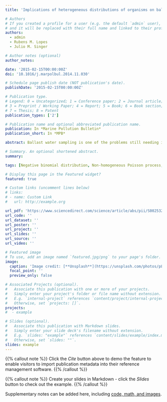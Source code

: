 ```yaml
---
title: 'Implications of heterogeneous distributions of organisms on ballast water sampling'

# Authors
# If you created a profile for a user (e.g. the default `admin` user), write the username (folder name) here
# and it will be replaced with their full name and linked to their profile.
authors:
  - admin
  - Rubens M. Lopes
  - Julio M. Singer

# Author notes (optional)
author_notes:

date: '2015-02-15T00:00:00Z'
doi: '10.1016/j.marpolbul.2014.11.030'

# Schedule page publish date (NOT publication's date).
publishDate: '2015-02-15T00:00:00Z'

# Publication type.
# Legend: 0 = Uncategorized; 1 = Conference paper; 2 = Journal article;
# 3 = Preprint / Working Paper; 4 = Report; 5 = Book; 6 = Book section;
# 7 = Thesis; 8 = Patent
publication_types: ['2']

# Publication name and optional abbreviated publication name.
publication: In *Marine Pollution Bulletin*
publication_short: In *MPB*

abstract: Ballast water sampling is one of the problems still needing investigation in order to enforce the D-2 Regulation of the International Convention for the Control and Management of Ship Ballast Water and Sediments. Although statistical “representativeness” of the sample is an issue usually discussed in the literature, neither a definition nor a clear description of its implications are presented. In this context, we relate it to the heterogeneity of the distribution of organisms in ballast water and show how to specify compliance tests under different models based on the Poisson and negative binomial distributions. We provide algorithms to obtain minimum sample volumes required to satisfy fixed limits on the probabilities of Type I and II errors. We show that when the sample consists of a large number of aliquots, the Poisson model may be employed even under moderate heterogeneity of the distribution of the organisms in the ballast water tank.

# Summary. An optional shortened abstract.
summary: 

tags: [Negative binomial distribution, Non-homogeneous Poisson process, Poisson distribution, Stratified sampling]

# Display this page in the Featured widget?
featured: true

# Custom links (uncomment lines below)
# links:
# - name: Custom Link
#   url: http://example.org

url_pdf: 'https://www.sciencedirect.com/science/article/abs/pii/S0025326X14007838'
url_code: ''
url_dataset: ''
url_poster: ''
url_project: ''
url_slides: ''
url_source: ''
url_video: ''

# Featured image
# To use, add an image named `featured.jpg/png` to your page's folder.
image:
  caption: 'Image credit: [**Unsplash**](https://unsplash.com/photos/pLCdAaMFLTE)'
  focal_point: ''
  preview_only: false

# Associated Projects (optional).
#   Associate this publication with one or more of your projects.
#   Simply enter your project's folder or file name without extension.
#   E.g. `internal-project` references `content/project/internal-project/index.md`.
#   Otherwise, set `projects: []`.
projects:
#  - example

# Slides (optional).
#   Associate this publication with Markdown slides.
#   Simply enter your slide deck's filename without extension.
#   E.g. `slides: "example"` references `content/slides/example/index.md`.
#   Otherwise, set `slides: ""`.
slides: example
---
```


{{% callout note %}}
Click the _Cite_ button above to demo the feature to enable visitors to import publication metadata into their reference management software.
{{% /callout %}}

{{% callout note %}}
Create your slides in Markdown - click the _Slides_ button to check out the example.
{{% /callout %}}

Supplementary notes can be added here, including [code, math, and images](https://wowchemy.com/docs/writing-markdown-latex/).
